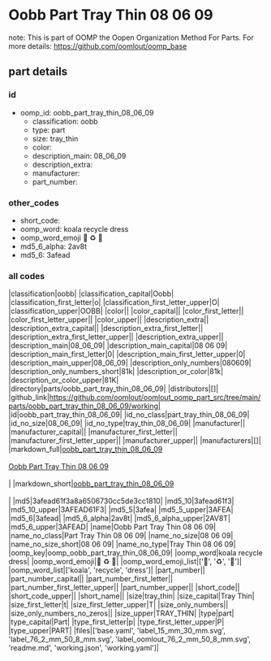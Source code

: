 # Oobb Part Tray Thin 08 06 09  

note: This is part of OOMP the Oopen Organization Method For Parts. For more details: https://github.com/oomlout/oomp_base

##  part details





### id
* oomp_id: oobb_part_tray_thin_08_06_09
  * classification: oobb
  * type: part
  * size: tray_thin
  * color: 
  * description_main: 08_06_09
  * description_extra: 
  * manufacturer: 
  * part_number: 

### other_codes
* short_code: 
* oomp_word: koala recycle dress
* oomp_word_emoji :koala: :recycle: :dress:
* md5_6_alpha: 2av8t
* md5_6: 3afead

### all codes 
|classification|oobb|
|classification_capital|Oobb|
|classification_first_letter|o|
|classification_first_letter_upper|O|
|classification_upper|OOBB|
|color||
|color_capital||
|color_first_letter||
|color_first_letter_upper||
|color_upper||
|description_extra||
|description_extra_capital||
|description_extra_first_letter||
|description_extra_first_letter_upper||
|description_extra_upper||
|description_main|08_06_09|
|description_main_capital|08 06 09|
|description_main_first_letter|0|
|description_main_first_letter_upper|0|
|description_main_upper|08_06_09|
|description_only_numbers|080609|
|description_only_numbers_short|81k|
|description_or_color|81k|
|description_or_color_upper|81K|
|directory|parts/oobb_part_tray_thin_08_06_09|
|distributors|[]|
|github_link|https://github.com/oomlout/oomlout_oomp_part_src/tree/main/parts/oobb_part_tray_thin_08_06_09/working|
|id|oobb_part_tray_thin_08_06_09|
|id_no_class|part_tray_thin_08_06_09|
|id_no_size|08_06_09|
|id_no_type|tray_thin_08_06_09|
|manufacturer||
|manufacturer_capital||
|manufacturer_first_letter||
|manufacturer_first_letter_upper||
|manufacturer_upper||
|manufacturers|[]|
|markdown_full|[oobb_part_tray_thin_08_06_09](https://github.com/oomlout/oomlout_oomp_part_src/tree/main/parts/oobb_part_tray_thin_08_06_09/working)<br>[](https://github.com/oomlout/oomlout_oomp_part_src/tree/main/parts/oobb_part_tray_thin_08_06_09/working)<br>[Oobb Part Tray Thin 08 06 09](https://github.com/oomlout/oomlout_oomp_part_src/tree/main/parts/oobb_part_tray_thin_08_06_09/working)<br><br>|
|markdown_short|[oobb_part_tray_thin_08_06_09](https://github.com/oomlout/oomlout_oomp_part_src/tree/main/parts/oobb_part_tray_thin_08_06_09/working)<br><br>|
|md5|3afead61f3a8a6506730cc5de3cc1810|
|md5_10|3afead61f3|
|md5_10_upper|3AFEAD61F3|
|md5_5|3afea|
|md5_5_upper|3AFEA|
|md5_6|3afead|
|md5_6_alpha|2av8t|
|md5_6_alpha_upper|2AV8T|
|md5_6_upper|3AFEAD|
|name|Oobb Part Tray Thin 08 06 09|
|name_no_class|Part Tray Thin 08 06 09|
|name_no_size|08 06 09|
|name_no_size_short|08 06 09|
|name_no_type|Tray Thin 08 06 09|
|oomp_key|oomp_oobb_part_tray_thin_08_06_09|
|oomp_word|koala recycle dress|
|oomp_word_emoji|:koala: :recycle: :dress:|
|oomp_word_emoji_list|[':koala:', ':recycle:', ':dress:']|
|oomp_word_list|['koala', 'recycle', 'dress']|
|part_number||
|part_number_capital||
|part_number_first_letter||
|part_number_first_letter_upper||
|part_number_upper||
|short_code||
|short_code_upper||
|short_name||
|size|tray_thin|
|size_capital|Tray Thin|
|size_first_letter|t|
|size_first_letter_upper|T|
|size_only_numbers||
|size_only_numbers_no_zeros||
|size_upper|TRAY_THIN|
|type|part|
|type_capital|Part|
|type_first_letter|p|
|type_first_letter_upper|P|
|type_upper|PART|
|files|['base.yaml', 'label_15_mm_30_mm.svg', 'label_76_2_mm_50_8_mm.svg', 'label_oomlout_76_2_mm_50_8_mm.svg', 'readme.md', 'working.json', 'working.yaml']|
